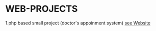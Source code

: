 # WEB-PROJECTS
1.php based small project (doctor's appoinment system)
[see Website](https://majime101.herokuapp.com/)
